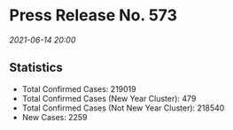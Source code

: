
# Press Release No. 573
*2021-06-14 20:00*
## Statistics
* Total Confirmed Cases: 219019
* Total Confirmed Cases (New Year Cluster): 479
* Total Confirmed Cases (Not New Year Cluster): 218540
* New Cases: 2259



    